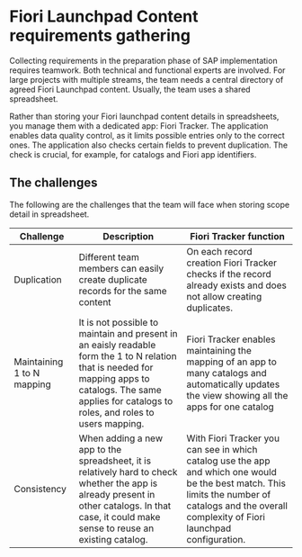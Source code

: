 # Fiori Launchpad Content requirements gathering

Collecting requirements in the preparation phase of SAP implementation requires teamwork. Both technical and functional experts are involved. For large projects with multiple streams, the team needs a central directory of agreed Fiori Launchpad content. Usually, the team uses a shared spreadsheet.

 Rather than storing your Fiori launchpad content details in spreadsheets, you manage them with a dedicated app: Fiori Tracker. The application enables data quality control, as it limits possible entries only to the correct ones. The application also checks certain fields to prevent duplication. The check is crucial, for example, for catalogs and Fiori app identifiers. 
## The challenges 

The following are the challenges that the team will face when storing scope detail in spreadsheet.

|Challenge|Description|Fiori Tracker function|
|--|--|--|
|Duplication | Different team members can easily create duplicate records for the same content|On each record creation Fiori Tracker checks if the record already exists and does not allow creating duplicates.|
|Maintaining 1 to N mapping | It is not possible to maintain and present in an eaisly readable form the 1 to N relation that is needed for mapping apps to catalogs. The same applies for catalogs to roles, and roles to users mapping. |Fiori Tracker enables maintaining the mapping of an app to many catalogs and automatically updates the view showing all the apps for one catalog|
|Consistency | When adding a new app to the spreadsheet, it is relatively hard to check whether the app is already present in other catalogs. In that case, it could make sense to reuse an existing catalog. | With Fiori Tracker you can see in which catalog use the app and which one would be the best match. This limits the number of catalogs and the overall complexity of Fiori launchpad configuration. |










